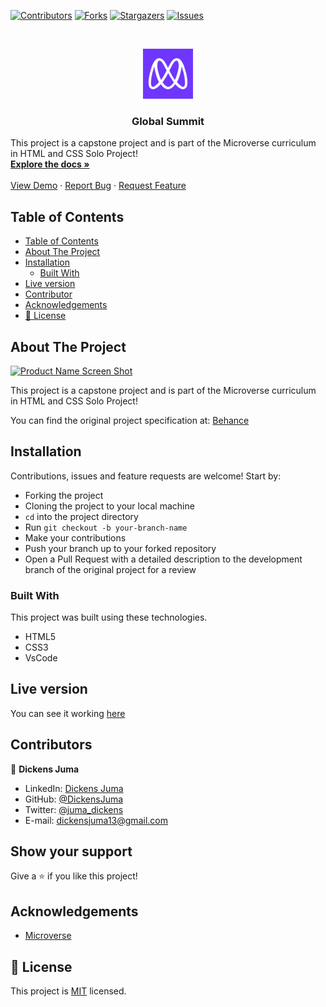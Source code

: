 [![Contributors][contributors-shield]][contributors-url]
[![Forks][forks-shield]][forks-url]
[![Stargazers][stars-shield]][stars-url]
[![Issues][issues-shield]][issues-url]

<!-- PROJECT LOGO -->
<br />
<p align="center">
  <a href="https://github.com/DickensJuma/HTML-CSS_Capstone-GlobalSummit">
    <img src="images/microverse.png" alt="Logo" width="80" height="80">
  </a>

  <h3 align="center">Global Summit</h3>

  <p align="center">
     
 This project is a capstone project and is part of the Microverse curriculum in HTML and CSS Solo Project!
    <br />
    <a href="https://github.com/DickensJuma/HTML-CSS_Capstone-GlobalSummit"><strong>Explore the docs »</strong></a>
    <br />
    <br />
    <a href="https://raw.githack.com/DickensJuma/HTML-CSS_Capstone-GlobalSummit/feature/index.html">View Demo</a>
    ·
    <a href="https://github.com/DickensJuma/HTML-CSS_Capstone-GlobalSummit/issues">Report Bug</a>
    ·
    <a href="https://github.com/DickensJuma/HTML-CSS_Capstone-GlobalSummit/issues">Request Feature</a>
  </p>
</p>

<!-- TABLE OF CONTENTS -->

## Table of Contents

- [Table of Contents](#table-of-contents)
- [About The Project](#about-the-project)
- [Installation](#installation)
  - [Built With](#built-with)
- [Live version](#live-version)
- [Contributor](#contributor)
- [Acknowledgements](#acknowledgements)
- [📝 License](#%f0%9f%93%9d-license)

<!-- ABOUT THE PROJECT -->

## About The Project

[![Product Name Screen Shot][product-screenshot]](images/screen-shot.png)

This project is a capstone project and is part of the Microverse curriculum in HTML and CSS Solo Project!

You can find the original project specification at: [Behance](https://www.behance.net/gallery/29845175/CC-Global-Summit-2015)

<!-- ABOUT THE PROJECT -->

## Installation

Contributions, issues and feature requests are welcome! Start by:

- Forking the project
- Cloning the project to your local machine
- `cd` into the project directory
- Run `git checkout -b your-branch-name`
- Make your contributions
- Push your branch up to your forked repository
- Open a Pull Request with a detailed description to the development branch of the original project for a review

### Built With

This project was built using these technologies.

- HTML5
- CSS3
- VsCode

<!-- LIVE VERSION -->

## Live version

You can see it working [here](https://raw.githack.com/DickensJuma/HTML-CSS_Capstone-GlobalSummit/feature/index.html)

<!-- CONTACT -->

## Contributors

👤 **Dickens Juma**

- LinkedIn: [Dickens Juma](https://www.linkedin.com/in/dickens-juma-363061182/)
- GitHub: [@DickensJuma](https://github.com/DickensJuma)
- Twitter: [@juma_dickens](https://twitter.com/juma_dickens)
- E-mail: dickensjuma13@gmail.com

## Show your support

Give a ⭐️ if you like this project!

<!-- ACKNOWLEDGEMENTS -->

## Acknowledgements

- [Microverse](https://www.microverse.org/)

<!-- MARKDOWN LINKS & IMAGES -->
<!-- https://www.markdownguide.org/basic-syntax/#reference-style-links -->

[contributors-shield]: https://img.shields.io/github/contributors/DickensJuma/HTML-CSS_Capstone-GlobalSummit.svg?style=flat-square
[contributors-url]: https://github.com/DickensJuma/HTML-CSS_Capstone-GlobalSummit/graphs/contributors
[forks-shield]: https://img.shields.io/github/forks/DickensJuma/HTML-CSS_Capstone-GlobalSummit.svg?style=flat-square
[forks-url]: https://github.com/DickensJuma/HTML-CSS_Capstone-GlobalSummit/network/members
[stars-shield]: https://img.shields.io/github/stars/DickensJuma/HTML-CSS_Capstone-GlobalSummit.svg?style=flat-square
[stars-url]: https://github.com/DickensJuma/HTML-CSS_Capstone-GlobalSummit/stargazers
[issues-shield]: https://img.shields.io/github/issues/DickensJuma/HTML-CSS_Capstone-GlobalSummit.svg?style=flat-square
[issues-url]: https://github.com/DickensJuma/HTML-CSS_Capstone-GlobalSummit/issues
[product-screenshot]: images/newsweek-screenshot.png

## 📝 License

This project is [MIT](https://opensource.org/licenses/MIT) licensed.
